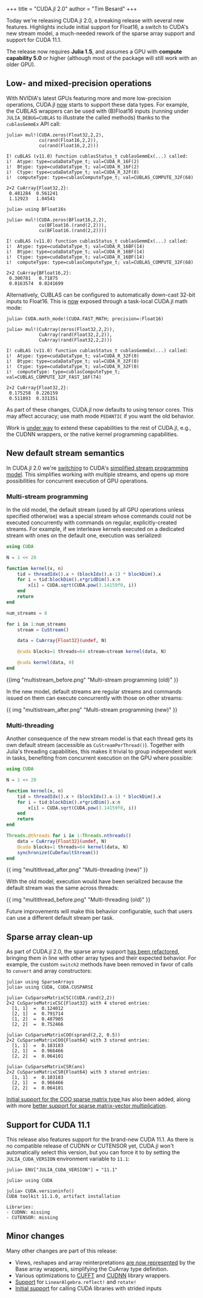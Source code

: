 +++
title = "CUDA.jl 2.0"
author = "Tim Besard"
+++

Today we're releasing CUDA.jl 2.0, a breaking release with several new features. Highlights
include initial support for Float16, a switch to CUDA's new stream model, a much-needed
rework of the sparse array support and support for CUDA 11.1.

The release now requires **Julia 1.5**, and assumes a GPU with **compute capability 5.0** or
higher (although most of the package will still work with an older GPU).

<!--more-->

## Low- and mixed-precision operations

With NVIDIA's latest GPUs featuring more and more low-precision operations,
CUDA.jl [now](https://github.com/JuliaGPU/CUDA.jl/pull/417) starts to support
these data types. For example, the CUBLAS wrappers can be used with (B)Float16
inputs (running under `JULIA_DEBUG=CUBLAS` to illustrate the called methods)
thanks to the `cublasGemmEx` API call:

```julia-repl
julia> mul!(CUDA.zeros(Float32,2,2),
            cu(rand(Float16,2,2)),
            cu(rand(Float16,2,2)))

I! cuBLAS (v11.0) function cublasStatus_t cublasGemmEx(...) called:
i!  Atype: type=cudaDataType_t; val=CUDA_R_16F(2)
i!  Btype: type=cudaDataType_t; val=CUDA_R_16F(2)
i!  Ctype: type=cudaDataType_t; val=CUDA_R_32F(0)
i!  computeType: type=cublasComputeType_t; val=CUBLAS_COMPUTE_32F(68)

2×2 CuArray{Float32,2}:
 0.481284  0.561241
 1.12923   1.04541
```

```julia-repl
julia> using BFloat16s

julia> mul!(CUDA.zeros(BFloat16,2,2),
            cu(BFloat16.(rand(2,2))),
            cu(BFloat16.(rand(2,2))))

I! cuBLAS (v11.0) function cublasStatus_t cublasGemmEx(...) called:
i!  Atype: type=cudaDataType_t; val=CUDA_R_16BF(14)
i!  Btype: type=cudaDataType_t; val=CUDA_R_16BF(14)
i!  Ctype: type=cudaDataType_t; val=CUDA_R_16BF(14)
i!  computeType: type=cublasComputeType_t; val=CUBLAS_COMPUTE_32F(68)

2×2 CuArray{BFloat16,2}:
 0.300781   0.71875
 0.0163574  0.0241699
```

Alternatively, CUBLAS can be configured to automatically down-cast 32-bit inputs to Float16.
This is [now](https://github.com/JuliaGPU/CUDA.jl/pull/424) exposed through a task-local
CUDA.jl math mode:

```julia-repl
julia> CUDA.math_mode!(CUDA.FAST_MATH; precision=:Float16)

julia> mul!(CuArray(zeros(Float32,2,2)),
            CuArray(rand(Float32,2,2)),
            CuArray(rand(Float32,2,2)))

I! cuBLAS (v11.0) function cublasStatus_t cublasGemmEx(...) called:
i!  Atype: type=cudaDataType_t; val=CUDA_R_32F(0)
i!  Btype: type=cudaDataType_t; val=CUDA_R_32F(0)
i!  Ctype: type=cudaDataType_t; val=CUDA_R_32F(0)
i!  computeType: type=cublasComputeType_t; val=CUBLAS_COMPUTE_32F_FAST_16F(74)

2×2 CuArray{Float32,2}:
 0.175258  0.226159
 0.511893  0.331351
```

As part of these changes, CUDA.jl now defaults to using tensor cores. This may affect
accuracy; use math mode `PEDANTIC` if you want the old behavior.

Work is [under way](https://github.com/JuliaGPU/CUDA.jl/issues/391) to extend these
capabilities to the rest of CUDA.jl, e.g., the CUDNN wrappers, or the native kernel
programming capabilities.


## New default stream semantics

In CUDA.jl 2.0 we're [switching](https://github.com/JuliaGPU/CUDA.jl/pull/395) to CUDA's
[simplified stream programming
model](https://developer.nvidia.com/blog/gpu-pro-tip-cuda-7-streams-simplify-concurrency/).
This simplifies working with multiple streams, and opens up more possibilities for
concurrent execution of GPU operations.

### Multi-stream programming

In the old model, the default stream (used by all GPU operations unless specified otherwise)
was a special stream whose commands could not be executed concurrently with commands on
regular, explicitly-created streams. For example, if we interleave kernels executed on a
dedicated stream with ones on the default one, execution was serialized:

```julia
using CUDA

N = 1 << 20

function kernel(x, n)
    tid = threadIdx().x + (blockIdx().x-1) * blockDim().x
    for i = tid:blockDim().x*gridDim().x:n
        x[i] = CUDA.sqrt(CUDA.pow(3.14159f0, i))
    end
    return
end

num_streams = 8

for i in 1:num_streams
    stream = CuStream()

    data = CuArray{Float32}(undef, N)

    @cuda blocks=1 threads=64 stream=stream kernel(data, N)

    @cuda kernel(data, 0)
end
```

{{img "multistream_before.png" "Multi-stream programming (old)" }}

In the new model, default streams are regular streams and commands issued on them can
execute concurrently with those on other streams:

{{ img "multistream_after.png" "Multi-stream programming (new)" }}


### Multi-threading

Another consequence of the new stream model is that each thread gets its own default stream
(accessible as `CuStreamPerThread()`). Together with Julia's threading capabilities, this
makes it trivial to group independent work in tasks, benefiting from concurrent execution on
the GPU where possible:

```julia
using CUDA

N = 1 << 20

function kernel(x, n)
    tid = threadIdx().x + (blockIdx().x-1) * blockDim().x
    for i = tid:blockDim().x*gridDim().x:n
        x[i] = CUDA.sqrt(CUDA.pow(3.14159f0, i))
    end
    return
end

Threads.@threads for i in 1:Threads.nthreads()
    data = CuArray{Float32}(undef, N)
    @cuda blocks=1 threads=64 kernel(data, N)
    synchronize(CuDefaultStream())
end
```

{{ img "multithread_after.png" "Multi-threading (new)" }}

With the old model, execution would have been serialized because the default stream was the
same across threads:

{{ img "multithread_before.png" "Multi-threading (old)" }}

Future improvements will make this behavior configurable, such that users can use a
different default stream per task.


## Sparse array clean-up

As part of CUDA.jl 2.0, the sparse array support [has been
refactored](https://github.com/JuliaGPU/CUDA.jl/pull/409), bringing them in line with other
array types and their expected behavior. For example, the custom `switch2` methods have been
removed in favor of calls to `convert` and array constructors:

```julia-repl
julia> using SparseArrays
julia> using CUDA, CUDA.CUSPARSE

julia> CuSparseMatrixCSC(CUDA.rand(2,2))
2×2 CuSparseMatrixCSC{Float32} with 4 stored entries:
  [1, 1]  =  0.124012
  [2, 1]  =  0.791714
  [1, 2]  =  0.487905
  [2, 2]  =  0.752466

julia> CuSparseMatrixCOO(sprand(2,2, 0.5))
2×2 CuSparseMatrixCOO{Float64} with 3 stored entries:
  [1, 1]  =  0.183183
  [2, 1]  =  0.966466
  [2, 2]  =  0.064101

julia> CuSparseMatrixCSR(ans)
2×2 CuSparseMatrixCSR{Float64} with 3 stored entries:
  [1, 1]  =  0.183183
  [2, 1]  =  0.966466
  [2, 2]  =  0.064101
```

[Initial support for the COO sparse matrix type
](https://github.com/JuliaGPU/CUDA.jl/pull/421) has also been added, along with more [better
support for sparse matrix-vector
multiplication](https://github.com/JuliaGPU/CUDA.jl/pull/351).


## Support for CUDA 11.1

This release also features support for the brand-new CUDA 11.1. As there is no compatible
release of CUDNN or CUTENSOR yet, CUDA.jl won't automatically select this version, but you
can force it to by setting the `JULIA_CUDA_VERSION` environment variable to `11.1`:

```julia-repl
julia> ENV["JULIA_CUDA_VERSION"] = "11.1"

julia> using CUDA

julia> CUDA.versioninfo()
CUDA toolkit 11.1.0, artifact installation

Libraries:
- CUDNN: missing
- CUTENSOR: missing
```


## Minor changes

Many other changes are part of this release:

- Views, reshapes and array reinterpretations [are now
  represented](https://github.com/JuliaGPU/CUDA.jl/pull/437) by the Base array wrappers,
  simplifying the CuArray type definition.
- Various optimizations to [CUFFT](https://github.com/JuliaGPU/CUDA.jl/pull/428) and
  [CUDNN](https://github.com/JuliaGPU/CUDA.jl/pull/321) library wrappers.
- [Support](https://github.com/JuliaGPU/CUDA.jl/pull/427) for `LinearAlgebra.reflect!` and
  `rotate!`
- [Initial support](https://github.com/JuliaGPU/CUDA.jl/pull/435) for calling CUDA libraries
  with strided inputs

